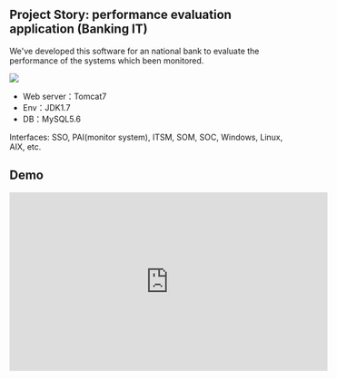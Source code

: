 ## Project Story: performance evaluation application (Banking IT)

We've developed this software for an national bank to evaluate the performance of the systems which been monitored.

<img src="https://user-images.githubusercontent.com/79688638/199325852-48742bce-8b6d-4148-94fb-234fd7c4e7d0.png">

  - Web server：Tomcat7
  - Env：JDK1.7
  - DB：MySQL5.6

Interfaces: SSO, PAI(monitor system), ITSM, SOM, SOC, Windows, Linux, AIX, etc. 

## Demo

<iframe width="560" height="315" src="https://www.youtube.com/embed/aFarNeANxAM" title="YouTube video player" frameborder="0" allow="accelerometer; autoplay; clipboard-write; encrypted-media; gyroscope; picture-in-picture" allowfullscreen></iframe>
